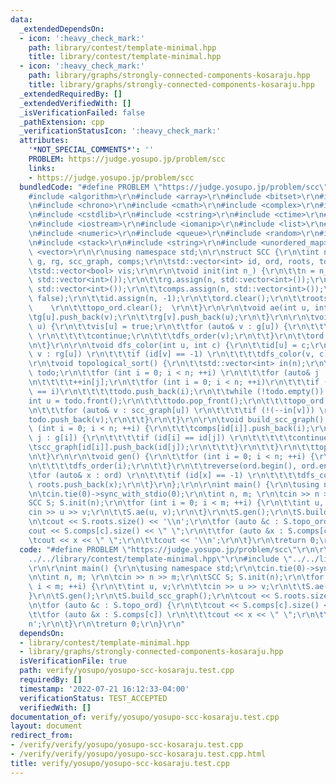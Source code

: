 ```yaml
---
data:
  _extendedDependsOn:
  - icon: ':heavy_check_mark:'
    path: library/contest/template-minimal.hpp
    title: library/contest/template-minimal.hpp
  - icon: ':heavy_check_mark:'
    path: library/graphs/strongly-connected-components-kosaraju.hpp
    title: library/graphs/strongly-connected-components-kosaraju.hpp
  _extendedRequiredBy: []
  _extendedVerifiedWith: []
  _isVerificationFailed: false
  _pathExtension: cpp
  _verificationStatusIcon: ':heavy_check_mark:'
  attributes:
    '*NOT_SPECIAL_COMMENTS*': ''
    PROBLEM: https://judge.yosupo.jp/problem/scc
    links:
    - https://judge.yosupo.jp/problem/scc
  bundledCode: "#define PROBLEM \"https://judge.yosupo.jp/problem/scc\"\r\n\r\n\r\n\
    #include <algorithm>\r\n#include <array>\r\n#include <bitset>\r\n#include <cassert>\r\
    \n#include <chrono>\r\n#include <cmath>\r\n#include <complex>\r\n#include <cstdio>\r\
    \n#include <cstdlib>\r\n#include <cstring>\r\n#include <ctime>\r\n#include <deque>\r\
    \n#include <iostream>\r\n#include <iomanip>\r\n#include <list>\r\n#include <map>\r\
    \n#include <numeric>\r\n#include <queue>\r\n#include <random>\r\n#include <set>\r\
    \n#include <stack>\r\n#include <string>\r\n#include <unordered_map>\r\n#include\
    \ <vector>\r\n\r\nusing namespace std;\n\r\nstruct SCC {\r\n\tint n; \r\n\tstd::vector<std::vector<int>>\
    \ g, rg, scc_graph, comps;\r\n\tstd::vector<int> id, ord, roots, topo_ord;\r\n\
    \tstd::vector<bool> vis;\r\n\r\n\tvoid init(int n_) {\r\n\t\tn = n_;\r\n\t\tg.assign(n,\
    \ std::vector<int>());\r\n\t\trg.assign(n, std::vector<int>());\r\n\t\tscc_graph.assign(n,\
    \ std::vector<int>());\r\n\t\tcomps.assign(n, std::vector<int>());\r\n\t\tvis.assign(n,\
    \ false);\r\n\t\tid.assign(n, -1);\r\n\t\tord.clear();\r\n\t\troots.clear(); \
    \    \r\n\t\ttopo_ord.clear();  \r\n\t}\r\n\r\n\tvoid ae(int u, int v) {\r\n\t\
    \tg[u].push_back(v);\r\n\t\trg[v].push_back(u);\r\n\t}\r\n\r\n\tvoid dfs_order(int\
    \ u) {\r\n\t\tvis[u] = true;\r\n\t\tfor (auto& v : g[u]) {\r\n\t\t\tif (vis[v])\
    \ \r\n\t\t\t\tcontinue;\r\n\t\t\tdfs_order(v);\r\n\t\t}\r\n\t\tord.push_back(u);\r\
    \n\t}\r\n\r\n\tvoid dfs_color(int u, int c) {\r\n\t\tid[u] = c;\r\n\t\tfor (int&\
    \ v : rg[u]) \r\n\t\t\tif (id[v] == -1) \r\n\t\t\t\tdfs_color(v, c);\r\n\t}\r\n\
    \r\n\tvoid topological_sort() {\r\n\t\tstd::vector<int> in(n);\r\n\t\tstd::list<int>\
    \ todo;\r\n\t\tfor (int i = 0; i < n; ++i) \r\n\t\t\tfor (auto& j : scc_graph[i])\r\
    \n\t\t\t\t++in[j];\r\n\t\tfor (int i = 0; i < n; ++i)\r\n\t\t\tif (!in[i] && id[i]\
    \ == i)\r\n\t\t\t\ttodo.push_back(i);\r\n\t\twhile (!todo.empty()) {\r\n\t\t\t\
    int u = todo.front();\r\n\t\t\ttodo.pop_front();\r\n\t\t\ttopo_ord.push_back(u);\r\
    \n\t\t\tfor (auto& v : scc_graph[u]) \r\n\t\t\t\tif (!(--in[v])) \r\n\t\t\t\t\t\
    todo.push_back(v);\r\n\t\t}\r\n\t}\r\n\r\n\tvoid build_scc_graph() {\r\n\t\tfor\
    \ (int i = 0; i < n; ++i) {\r\n\t\t\tcomps[id[i]].push_back(i);\r\n\t\t\tfor (auto&\
    \ j : g[i]) {\r\n\t\t\t\tif (id[i] == id[j]) \r\n\t\t\t\t\tcontinue;\r\n\t\t\t\
    \tscc_graph[id[i]].push_back(id[j]);\r\n\t\t\t}\r\n\t\t}\r\n\t\ttopological_sort();\r\
    \n\t}\r\n\r\n\tvoid gen() {\r\n\t\tfor (int i = 0; i < n; ++i) {\r\n\t\t\tif (!vis[i])\r\
    \n\t\t\t\tdfs_order(i);\r\n\t\t}\r\n\t\treverse(ord.begin(), ord.end());\r\n\t\
    \tfor (auto& x : ord) \r\n\t\t\tif (id[x] == -1) \r\n\t\t\t\tdfs_color(x, x),\
    \ roots.push_back(x);\r\n\t}\r\n};\r\n\r\nint main() {\r\n\tusing namespace std;\r\
    \n\tcin.tie(0)->sync_with_stdio(0);\r\n\tint n, m; \r\n\tcin >> n >> m;\r\n\t\
    SCC S; S.init(n);\r\n\tfor (int i = 0; i < m; ++i) {\r\n\t\tint u, v;\r\n\t\t\
    cin >> u >> v;\r\n\t\tS.ae(u, v);\r\n\t}\r\n\tS.gen();\r\n\tS.build_scc_graph();\r\
    \n\tcout << S.roots.size() << '\\n';\r\n\tfor (auto &c : S.topo_ord) {\r\n\t\t\
    cout << S.comps[c].size() << \" \";\r\n\t\tfor (auto &x : S.comps[c]) \r\n\t\t\
    \tcout << x << \" \";\r\n\t\tcout << '\\n';\r\n\t}\r\n\treturn 0;\r\n}\r\n"
  code: "#define PROBLEM \"https://judge.yosupo.jp/problem/scc\"\r\n\r\n#include \"\
    ../../library/contest/template-minimal.hpp\"\r\n#include \"../../library/graphs/strongly-connected-components-kosaraju.hpp\"\
    \r\n\r\nint main() {\r\n\tusing namespace std;\r\n\tcin.tie(0)->sync_with_stdio(0);\r\
    \n\tint n, m; \r\n\tcin >> n >> m;\r\n\tSCC S; S.init(n);\r\n\tfor (int i = 0;\
    \ i < m; ++i) {\r\n\t\tint u, v;\r\n\t\tcin >> u >> v;\r\n\t\tS.ae(u, v);\r\n\t\
    }\r\n\tS.gen();\r\n\tS.build_scc_graph();\r\n\tcout << S.roots.size() << '\\n';\r\
    \n\tfor (auto &c : S.topo_ord) {\r\n\t\tcout << S.comps[c].size() << \" \";\r\n\
    \t\tfor (auto &x : S.comps[c]) \r\n\t\t\tcout << x << \" \";\r\n\t\tcout << '\\\
    n';\r\n\t}\r\n\treturn 0;\r\n}\r\n"
  dependsOn:
  - library/contest/template-minimal.hpp
  - library/graphs/strongly-connected-components-kosaraju.hpp
  isVerificationFile: true
  path: verify/yosupo/yosupo-scc-kosaraju.test.cpp
  requiredBy: []
  timestamp: '2022-07-21 16:12:33-04:00'
  verificationStatus: TEST_ACCEPTED
  verifiedWith: []
documentation_of: verify/yosupo/yosupo-scc-kosaraju.test.cpp
layout: document
redirect_from:
- /verify/verify/yosupo/yosupo-scc-kosaraju.test.cpp
- /verify/verify/yosupo/yosupo-scc-kosaraju.test.cpp.html
title: verify/yosupo/yosupo-scc-kosaraju.test.cpp
---
```

